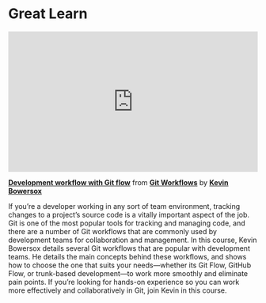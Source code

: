 <h1>Great Learn</h1>

<div style="position:relative;height:0;padding-bottom:56.25%"><iframe width="640" height="360" src="https://www.linkedin.com/learning/embed/git-workflows/development-workflow-with-git-flow?autoplay=false&claim=AQGKhw-T9n0-0AAAAZXHy9z27utxOJViWJZXs7XBdpDsc9aL1qw8KMd76Nw2DVEVIGgeUDR0tuLO9hOS_i1hOgm9-fXqi4td6ruDm4e_-lGmCTXSlKR_9nY65sfxrLBWBbQL30k4Z8KaerLOHGghbdo-YPio7l51W4TXRh4EQRwoSzQB2KVO9SaOzXYZp-S8W9fPgqhlV2ikJUz8RPLEZAeRPRmsZK_Hd75ZV75o6gL2kEuy3rAS8JI8uaWBQuPGfSyzypR9Fqz7_2Dd7kPnt-Ul-kJvMcv6iFFaReuo1A7m6lFeM66sLHTvxsD3osdranc--rdLC8OIITdhlpSWEvT1KV-11apbr1nXsgd_By-su7k7sCFKZ5bqU5xZerB-JbhjxllK00RpKnxVnlHuBeniD7aukG4FHGm5IaBV0UPDxkiJ-esSu5xa3bfu6c08vp2YosbGiInT0XdJeVBviJNrFuJNOWqzdTrSSB6q8XvNp_nNRSLa3EebgZ02BCXpt74LV28c7X2r1RBPxJG9sL3TAHNjgdUmoA7NXZPdWmS27bWd6uWq9tsTcausmDT5NDv9bU9Eqbeui4ihg8JXRHmIHsGmgnKPdv7d46xwcD96CdRmaUwlxltGpQTc2vFKYX5myow07moZIsB1-QyrafHtiEZzHcyrExsbu8yKRjoZqxEU1aNAvPFDsUGCFrOD3T4m-oojjE7hd196k7Z_ocq0n7-wICZeojKm6H05m0G_jWdeflYY_L8cmmbFN7eLiKT3RTJxMy2LNbuy2dNXs3C0MvBObAfn70iIT_aB-HWQw3vjPTtN48-HFBI26TBC9_dYCMwY4nnIzXd8qnKqJKLjhOUzyIWvVnOq452aPk4aJm5W-MovdNkPfIOlPcEC5MHuqsZGNM0By7zOuoqpkFrPa1fIDTGCIPgqvp_hP1XlXyZNIjCzXhiKKiutIT33tRYTURz8ke4abGKbHe5N4Ux7PgRani0saljgQlLgXjlaVIj69ovx1ZSFJGEJ89dbkwbAQqmU48zQYgsqTbvyvS16R4bmf0LUDtbClH7SpjBuHBtDAOVvO1wVvh3CjAhVyCkNzPY00T9l6nRkh2dICgEFBwb2c8Bcq4rn0922HKwmt6IAg-WG5gL4MoVMoHQbmEotBxER_gw9LOrG0i9oqV7Kffjf9LUCDdUqa6un7NbO539hrXbtUZdBIAM4XVYHc_EaI-ywkws1" mozallowfullscreen="true" webkitallowfullscreen="true" allowfullscreen="true" frameborder="0" style="position:absolute;width:100%;height:100%;left:0"></iframe></div><p><strong><a href="https://www.linkedin.com/learning/git-workflows/development-workflow-with-git-flow?trk=embed_lil">Development workflow with Git flow</a></strong> from <strong><a href="https://www.linkedin.com/learning/git-workflows?trk=embed_lil">Git Workflows</a></strong> by <strong><a href="https://www.linkedin.com/learning/instructors/kevin-bowersox?trk=embed_lil">Kevin Bowersox</a></strong></p>

If you’re a developer working in any sort of team environment, tracking changes to a project’s source code is a vitally important aspect of the job. Git is one of the most popular tools for tracking and managing code, and there are a number of Git workflows that are commonly used by development teams for collaboration and management. In this course, Kevin Bowersox details several Git workflows that are popular with development teams. He details the main concepts behind these workflows, and shows how to choose the one that suits your needs—whether its Git Flow, GitHub Flow, or trunk-based development—to work more smoothly and eliminate pain points. If you’re looking for hands-on experience so you can work more effectively and collaboratively in Git, join Kevin in this course.
